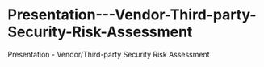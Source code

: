 # Presentation---Vendor-Third-party-Security-Risk-Assessment
Presentation - Vendor/Third-party Security Risk Assessment
